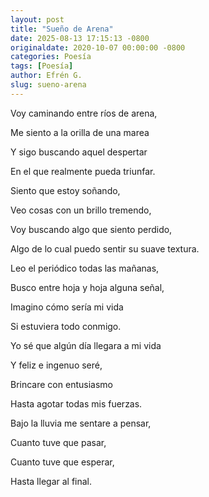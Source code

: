 ```yaml
---
layout: post
title: "Sueño de Arena"
date: 2025-08-13 17:15:13 -0800
originaldate: 2020-10-07 00:00:00 -0800
categories: Poesía
tags: [Poesía]
author: Efrén G.
slug: sueno-arena
---
```


Voy caminando entre ríos de arena,

Me siento a la orilla de una marea 

Y sigo buscando aquel despertar

En el que realmente pueda triunfar.

Siento que estoy soñando,

Veo cosas con un brillo tremendo,

Voy buscando algo que siento perdido, 

Algo de lo cual puedo sentir su suave textura.

Leo el periódico todas las mañanas,

Busco entre hoja y hoja alguna señal,

Imagino cómo sería mi vida

Si estuviera todo conmigo.

Yo sé que algún día llegara a mi vida

Y feliz e ingenuo seré, 

Brincare con entusiasmo

Hasta agotar todas mis fuerzas.

Bajo la lluvia me sentare a pensar,

Cuanto tuve que pasar,

Cuanto tuve que esperar,

Hasta llegar al final.